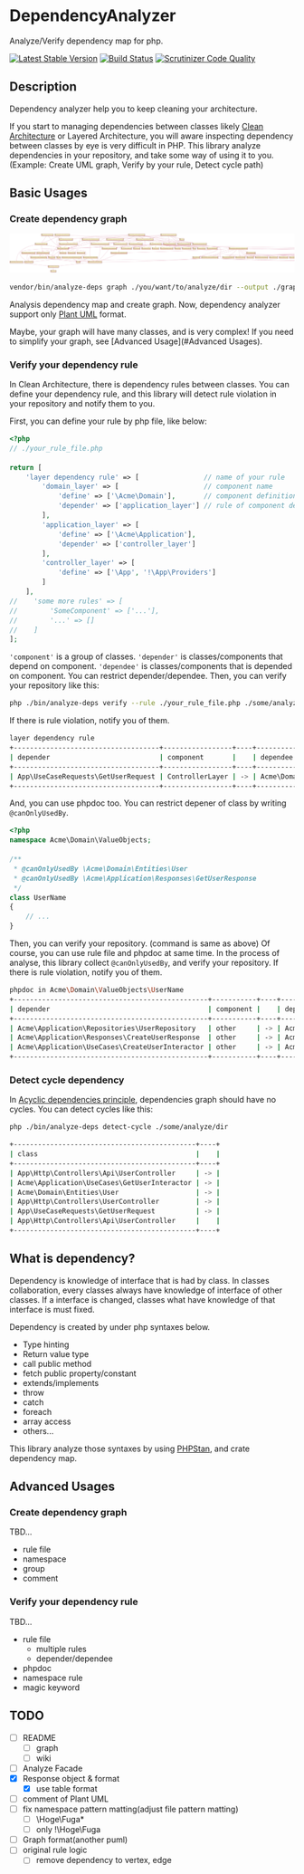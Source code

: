 # DependencyAnalyzer

Analyze/Verify dependency map for php.

[![Latest Stable Version](https://poser.pugx.org/nazonohito51/dependency-analyzer/version)](https://packagist.org/packages/nazonohito51/dependency-analyzer)
[![Build Status](https://scrutinizer-ci.com/g/nazonohito51/dependency-analyzer/badges/build.png?b=master)](https://scrutinizer-ci.com/g/nazonohito51/dependency-analyzer/build-status/master)
[![Scrutinizer Code Quality](https://scrutinizer-ci.com/g/nazonohito51/dependency-analyzer/badges/quality-score.png?b=master)](https://scrutinizer-ci.com/g/nazonohito51/dependency-analyzer/?branch=master)

## Description

Dependency analyzer help you to keep cleaning your architecture.

If you start to managing dependencies between classes likely [Clean Architecture](http://blog.cleancoder.com/uncle-bob/2012/08/13/the-clean-architecture.html) or Layered Architecture, you will aware inspecting dependency between classes by eye is very difficult in PHP.
This library analyze dependencies in your repository, and take some way of using it to you.(Example: Create UML graph, Verify by your rule, Detect cycle path)

## Basic Usages
### Create dependency graph

![graph](./dependency_graph_sample.png)

```bash
vendor/bin/analyze-deps graph ./you/want/to/analyze/dir --output ./graph.puml
```

Analysis dependency map and create graph. Now, dependency analyzer support only [Plant UML](https://github.com/plantuml/plantuml) format.

Maybe, your graph will have many classes, and is very complex! If you need to simplify your graph, see [Advanced Usage](#Advanced Usages). 

### Verify your dependency rule
In Clean Architecture, there is dependency rules between classes.
You can define your dependency rule, and this library will detect rule violation in your repository and notify them to you.

First, you can define your rule by php file, like below:

```php
<?php
// ./your_rule_file.php

return [
    'layer dependency rule' => [                // name of your rule
        'domain_layer' => [                     // component name
            'define' => ['\Acme\Domain'],       // component definition by namespace
            'depender' => ['application_layer'] // rule of component dependency, for depender
        ],
        'application_layer' => [
            'define' => ['\Acme\Application'],
            'depender' => ['controller_layer']
        ],
        'controller_layer' => [
            'define' => ['\App', '!\App\Providers']
        ]
    ],
//    'some more rules' => [
//        'SomeComponent' => ['...'],
//        '...' => []
//    ]
];
```

`'component'` is a group of classes.
`'depender'` is classes/components that depend on component.
`'dependee'` is classes/components that is depended on component.
You can restrict depender/dependee.
Then, you can verify your repository like this:

```bash
php ./bin/analyze-deps verify --rule ./your_rule_file.php ./some/analyze/dir1  ./some/analyze/dir2
```

If there is rule violation, notify you of them.

```bash
layer dependency rule
+------------------------------------+-----------------+----+---------------------------+-------------+
| depender                           | component       |    | dependee                  | component   |
+------------------------------------+-----------------+----+---------------------------+-------------+
| App\UseCaseRequests\GetUserRequest | ControllerLayer | -> | Acme\Domain\Entities\User | DomainLayer |
+------------------------------------+-----------------+----+---------------------------+-------------+
```

And, you can use phpdoc too.
You can restrict depener of class by writing `@canOnlyUsedBy`.

```php
<?php
namespace Acme\Domain\ValueObjects;

/**
 * @canOnlyUsedBy \Acme\Domain\Entities\User
 * @canOnlyUsedBy \Acme\Application\Responses\GetUserResponse
 */
class UserName
{
    // ...
}
```

Then, you can verify your repository. (command is same as above)
Of course, you can use rule file and phpdoc at same time.
In the process of analyse, this library collect `@canOnlyUsedBy`, and verify your repository.
If there is rule violation, notify you of them.

```bash
phpdoc in Acme\Domain\ValueObjects\UserName
+------------------------------------------------+-----------+----+-----------------------------------+-----------+
| depender                                       | component |    | dependee                          | component |
+------------------------------------------------+-----------+----+-----------------------------------+-----------+
| Acme\Application\Repositories\UserRepository   | other     | -> | Acme\Domain\ValueObjects\UserName | phpdoc    |
| Acme\Application\Responses\CreateUserResponse  | other     | -> | Acme\Domain\ValueObjects\UserName | phpdoc    |
| Acme\Application\UseCases\CreateUserInteractor | other     | -> | Acme\Domain\ValueObjects\UserName | phpdoc    |
+------------------------------------------------+-----------+----+-----------------------------------+-----------+
```

### Detect cycle dependency

In [Acyclic dependencies principle](https://en.wikipedia.org/wiki/Acyclic_dependencies_principle), dependencies graph should have no cycles.
You can detect cycles like this:

```bash
php ./bin/analyze-deps detect-cycle ./some/analyze/dir
```

```bash
+---------------------------------------------+----+
| class                                       |    |
+---------------------------------------------+----+
| App\Http\Controllers\Api\UserController     | -> |
| Acme\Application\UseCases\GetUserInteractor | -> |
| Acme\Domain\Entities\User                   | -> |
| App\Http\Controllers\UserController         | -> |
| App\UseCaseRequests\GetUserRequest          | -> |
| App\Http\Controllers\Api\UserController     |    |
+---------------------------------------------+----+
```

## What is dependency?
Dependency is knowledge of interface that is had by class.
In classes collaboration, every classes always have knowledge of interface of other classes.
If a interface is changed, classes what have knowledge of that interface is must fixed.

Dependency is created by under php syntaxes below.

* Type hinting
* Return value type
* call public method
* fetch public property/constant
* extends/implements
* throw
* catch
* foreach
* array access
* others...

This library analyze those syntaxes by using [PHPStan](https://github.com/phpstan/phpstan), and crate dependency map.

## Advanced Usages
### Create dependency graph
TBD...

* rule file
* namespace
* group
* comment

### Verify your dependency rule
TBD...

* rule file
  * multiple rules
  * depender/dependee
* phpdoc
* namespace rule
* magic keyword

## TODO
- [ ] README
  - [ ] graph
  - [ ] wiki
- [ ] Analyze Facade
- [x] Response object & format
  - [x] use table format
- [ ] comment of Plant UML
- [ ] fix namespace pattern matting(adjust file pattern matting)
  - [ ] \Hoge\Fuga\*
  - [ ] only !\Hoge\Fuga
- [ ] Graph format(another puml)
- [ ] original rule logic
  - [ ] remove dependency to vertex, edge
